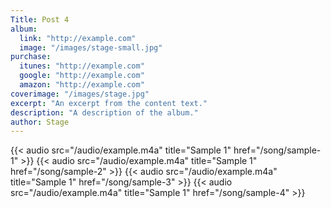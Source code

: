 ```yaml
---
Title: Post 4
album:
  link: "http://example.com"
  image: "/images/stage-small.jpg"
purchase:
  itunes: "http://example.com"
  google: "http://example.com"
  amazon: "http://example.com"
coverimage: "/images/stage.jpg"
excerpt: "An excerpt from the content text."
description: "A description of the album."
author: Stage
---
```

{{< audio src="/audio/example.m4a" title="Sample 1" href="/song/sample-1" >}}
{{< audio src="/audio/example.m4a" title="Sample 1" href="/song/sample-2" >}}
{{< audio src="/audio/example.m4a" title="Sample 1" href="/song/sample-3" >}}
{{< audio src="/audio/example.m4a" title="Sample 1" href="/song/sample-4" >}}
